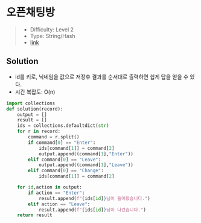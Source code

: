 # 오픈채팅방

> - Difficulty: Level 2
> - Type: String/Hash
> - [link](https://programmers.co.kr/learn/courses/30/lessons/42888)

## Solution

- id를 키로, 닉네임을 값으로 저장후 결과를 순서대로 출력하면 쉽게 답을 얻을 수 있다.
- 시간 복잡도: O(n)

```python
import collections
def solution(record):
    output = []
    result = []
    ids = collections.defaultdict(str)
    for r in record:
        command = r.split()
        if command[0] == "Enter":
            ids[command[1]] = command[2]
            output.append((command[1],"Enter"))
        elif command[0] == "Leave":
            output.append((command[1],"Leave"))
        elif command[0] == "Change":
            ids[command[1]] = command[2]

    for id,action in output:
        if action == "Enter":
            result.append(f"{ids[id]}님이 들어왔습니다.")
        elif action == "Leave":
            result.append(f"{ids[id]}님이 나갔습니다.")
    return result
```
